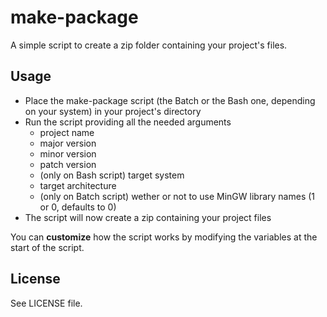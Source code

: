 # make-package
A simple script to create a zip folder containing your project's files.

## Usage
* Place the make-package script (the Batch or the Bash one, depending on your system) in your project's directory
* Run the script providing all the needed arguments
  * project name
  * major version
  * minor version
  * patch version
  * (only on Bash script) target system
  * target architecture
  * (only on Batch script) wether or not to use MinGW library names (1 or 0, defaults to 0)
* The script will now create a zip containing your project files

You can **customize** how the script works by modifying the variables at the start of the script.

## License
See LICENSE file.

